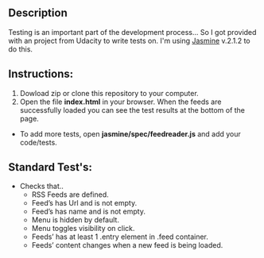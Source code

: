 ## Description

Testing is an important part of the development process... So I got provided with an project from Udacity to write tests on.
I'm using [Jasmine](https://jasmine.github.io/) v.2.1.2 to do this.


## Instructions:

1. Dowload zip or clone this repository to your computer.
2. Open the file **index.html** in your browser. When the feeds are successfully loaded you can see the test results at the bottom of the page.
- To add more tests, open **jasmine/spec/feedreader.js** and add your code/tests.

## Standard Test's:
- Checks that.. 
	- RSS Feeds are defined.
	- Feed’s has Url and is not empty.
	- Feed’s has name and is not empty.
	- Menu is hidden by default.
	- Menu toggles visibility on click.
	- Feeds’ has at least 1 .entry element in .feed container.
	- Feeds’ content changes when a new feed is being loaded.